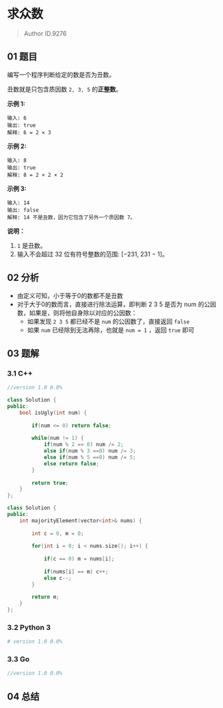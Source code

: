 # 求众数

> Author ID.9276

## 01 题目

编写一个程序判断给定的数是否为丑数。

丑数就是只包含质因数 `2, 3, 5` 的**正整数**。

**示例 1:**

```
输入: 6
输出: true
解释: 6 = 2 × 3
```

**示例 2:**

```
输入: 8
输出: true
解释: 8 = 2 × 2 × 2
```

**示例 3:**

```
输入: 14
输出: false 
解释: 14 不是丑数，因为它包含了另外一个质因数 7。
```

**说明：**

1. `1` 是丑数。
2. 输入不会超过 32 位有符号整数的范围: [−231,  231 − 1]。

## 02 分析

- 由定义可知，小于等于0的数都不是丑数
- 对于大于0的数而言，直接进行除法运算，即判断 2 3 5 是否为 num 的公因数，如果是，则将他自身除以对应的公因数：
  - 如果发现 `2 3 5` 都已经不是 `num` 的公因数了，直接返回 `false`
  - 如果 `num` 已经除到无法再除，也就是 `num = 1` ，返回 `true` 即可

## 03 题解

### 3.1 C++

```c++
//version 1.0 0.0%

class Solution {
public:
    bool isUgly(int num) {
        
        if(num <= 0) return false;
        
        while(num != 1) {
            if(num % 2 == 0) num /= 2;
            else if(num % 3 ==0) num /= 3;
            else if(num % 5 ==0) num /= 5;
            else return false;
        }
        
        return true;
    }
};
```



```c++
class Solution {
public:
    int majorityElement(vector<int>& nums) {
        
        int c = 0, m = 0;
        
        for(int i = 0; i < nums.size(); i++) {
            
            if(c == 0) m = nums[i];
            
            if(nums[i] == m) c++;
            else c--;
        }
        
        return m;
    }
};
```



### 3.2 Python 3

```python
# version 1.0 0.0%

```

### 3.3 Go

```Go
//version 1.0 0.0%

```



## 04 总结

